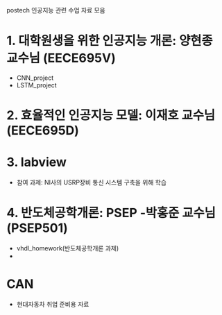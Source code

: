 postech 인공지능 관련 수업 자료 모음
# 1. 대학원생을 위한 인공지능 개론: 양현종 교수님 (EECE695V)
- CNN_project
- LSTM_project

# 2. 효율적인 인공지능 모델: 이재호 교수님 (EECE695D)

# 3. labview
- 참여 과제: NI사의 USRP장비 통신 시스템 구축을 위해 학습

# 4. 반도체공학개론: PSEP -박홍준 교수님 (PSEP501)
- vhdl_homework(반도체공학개론 과제)
-

# CAN
- 현대자동차 취업 준비용 자료
